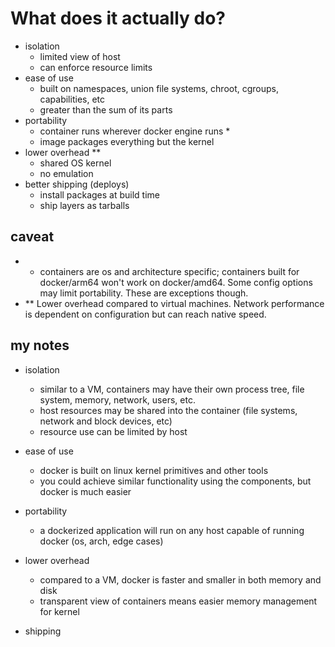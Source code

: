 # What does it actually do?
 - isolation
   - limited view of host
   - can enforce resource limits
 - ease of use
   - built on namespaces, union file systems, chroot, cgroups, capabilities, etc
   - greater than the sum of its parts
 - portability
   - container runs wherever docker engine runs *
   - image packages everything but the kernel
 - lower overhead **
   - shared OS kernel
   - no emulation
 - better shipping (deploys)
   - install packages at build time
   - ship layers as tarballs







## caveat
 - * containers are os and architecture specific; containers built for docker/arm64 won't work on docker/amd64. Some config options may limit portability.  These are exceptions though.
 - ** Lower overhead compared to virtual machines.  Network performance is dependent on configuration but can reach native speed.


## my notes

 - isolation
   - similar to a VM, containers may have their own process tree, file system, memory, network, users, etc.
   - host resources may be shared into the container (file systems, network and block devices, etc)
   - resource use can be limited by host
 - ease of use
   - docker is built on linux kernel primitives and other tools
   - you could achieve similar functionality using the components, but docker is much easier
 - portability
   - a dockerized application will run on any host capable of running docker (os, arch, edge cases)
 - lower overhead
   - compared to a VM, docker is faster and smaller in both memory and disk
   - transparent view of containers means easier memory management for kernel

 - shipping


